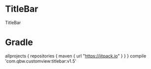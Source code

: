 # TitleBar
TitleBar

# Gradle

allprojects {
    repositories {
        maven { url "https://jitpack.io" }
    }
}
compile 'com.qbw.customview:titlebar:v1.5'
